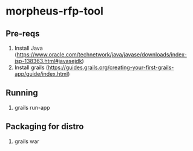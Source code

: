 # morpheus-rfp-tool

## Pre-reqs
1. Install Java (https://www.oracle.com/technetwork/java/javase/downloads/index-jsp-138363.html#javasejdk)
2. Install grails (https://guides.grails.org/creating-your-first-grails-app/guide/index.html)

## Running
1. grails run-app

## Packaging for distro
1. grails war




